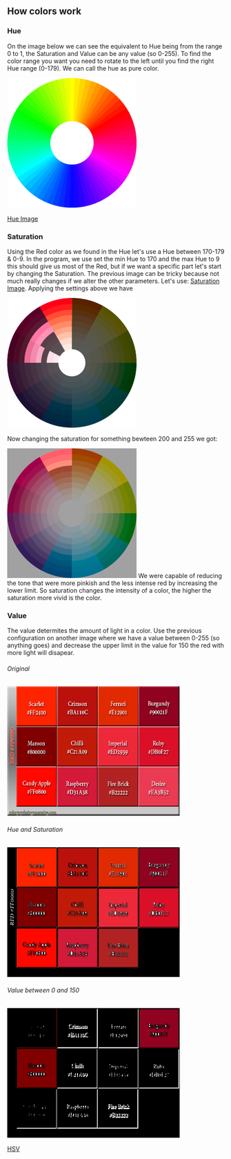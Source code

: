 
## How colors work

### Hue

On  the image below we can see the equivalent to Hue being from the range 0 to 1, the Saturation and Value can be any value (so 0-255). To find the color range you want you need to rotate to the left until you find the right Hue range (0-179). We can call the hue as pure color.

<img src="https://github.com/Thecarlosmff/Scripts/blob/main/Find%20Text/Images/Hue.gif" alt="Hue Gif" class="inline" width="300" height="300"/>

[Hue Image](https://github.com/Thecarlosmff/Scripts/blob/main/Find%20Text/Images/pnghut_color-wheel-complementary-colors-scheme-analogous-of-lead.png)

### Saturation

Using the Red color as we found in the Hue let's use a Hue between 170-179 & 0-9. In the program, we use set the min Hue to 170 and the max Hue to 9 this should give us most of the Red, but if we want a specific part let's start by changing the Saturation. The previous image can be tricky because not much really changes if we alter the other parameters. Let's use: [Saturation Image](https://github.com/Thecarlosmff/Scripts/blob/c92781933cc3c9e91e6bf81a89226d8f2b8e6c43/Find%20Text/Images/pnghut_depth-color-wheel-photography-theory-magenta-vector-hand-drawn-ring.png).
Applying the settings above we have

<img src="https://github.com/Thecarlosmff/Scripts/blob/e889f06bac5df88aee036a5d78c6b6481ee5576c/Find%20Text/Images/Saturation%20Not%20Applyed.png" alt="Hue Gif" class="inline" width="300" height="300"/>

Now changing the saturation for something bewteen 200 and 255 we got:

<img src="https://github.com/Thecarlosmff/Scripts/blob/55a3111b0d5d93fa9b3995f0a12237ad072b55c6/Find%20Text/Images/Saturation%20Applyed.png" alt="Hue Gif" class="inline" width="300" height="300"/>
We were capable of reducing the tone that were more pinkish and the less intense red by increasing the lower limit.
So saturation changes the intensity of a color, the higher the saturation more vivid is the color.

### Value

The value determites the amount of light in a color.
Use the previous configuration on another image where we have a value between 0-255 (so anything goes) and decrease the upper limit in the value for 150 the red with more light will disapear.

###### Original

<img src="https://github.com/Thecarlosmff/Scripts/blob/91dffe3e7f2fc241b602d6f8fdf001abfda1017b/Find%20Text/Images/Shades-of-red2-1.jpg" alt="Hue Gif" class="inline" width="400" height="300"/>

###### Hue and Saturation

<img src="https://github.com/Thecarlosmff/Scripts/blob/91dffe3e7f2fc241b602d6f8fdf001abfda1017b/Find%20Text/Images/Shades-of-red2-2.png" alt="Hue Gif" class="inline" width="400" height="300"/>

###### Value between 0 and 150

<img src="https://github.com/Thecarlosmff/Scripts/blob/91dffe3e7f2fc241b602d6f8fdf001abfda1017b/Find%20Text/Images/Shades-of-red2-3.png" alt="Hue Gif" class="inline" width="400" height="300"/>

[HSV](https://upload.wikimedia.org/wikipedia/commons/thumb/3/33/HSV_color_solid_cylinder_saturation_gray.png/1280px-HSV_color_solid_cylinder_saturation_gray.png)
